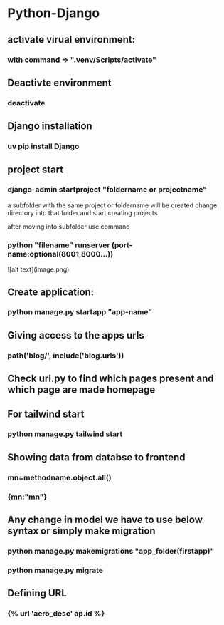 # Python-Django
<h3></h3>
<h2>activate virual environment:</h2>
<h3>with command => ".venv/Scripts/activate"</h3>

<h2>Deactivte environment</h2>
<h3>deactivate</h3>


<h2>Django installation</h2>
<h3>uv pip install Django</h3>


<h2>project start</h2>
<!-- A project will be created only once but apps will be multiple inside the project -->
<h3>django-admin startproject "foldername or projectname"</h3>
<p>a subfolder with the same project or foldername will be created change directory into that folder
and start creating projects
</p>

<p>after moving into subfolder use command
<h3>python "filename" runserver (port-name:optional(8001,8000...))</h3>
</p>
![alt text](image.png)


<h2>Create application:</h2>
<!-- this below command will only create a file inside of project folder(whcih was initailized at start) -->
<!-- urls locator or url.py and settings.py won't be in these applications -->
<h3>python manage.py startapp "app-name"</h3>

<!--1.  first step after creating an app -->
<!-- make the main project aware that a new app has been created through settings.py in main project folder -->
<!-- For this go to settings.py inside of main project folder and write the name of app that is created such as "project1" in this case under installed apps lists -->

<!--2. Second step is to make the templates appear in the application create  -->
<!-- things to consider: we had already made a template under the main project but considering each application is a unique app we can meke a different template in each of the app -->
<!--create a template folder under application and under that same app name and under that all templates will be created  -->


<!-- step 3. as seen in the diagram: make the views(html file inside of project1 render by using request and render) -->
<!-- now the urls has to be passed to the application form main project one  -->
<!-- for this create urls.py within the application as it won't exist 
after this creation copy the content of urls.py from root level and paste it on the application folder
-->
<!-- Important thing to do now is to give access to that url.py file of the app that we have create for this use or
import include and use this syntax
 -->
 <h2>Giving access to the apps urls</h2>
 <h3>path('blog/', include('blog.urls'))</h3>

<h2>Check url.py to find which pages present and which page are made homepage</h2>

 <!-- Usage of common layout files that can be used with only some basic synatx -->
 <!-- A unnamed block will be used in every layout(the block will be positioned within a specified area)
  -->
  <!-- to use this we have to use the exyend property in any other files -->
  <!-- In order to use templates place of other app we can use the same extend property -->
  <!-- the compiler will check first inside of the folder for layout file and if not it will check under the  root directory. -->

  <h2>For tailwind start</h2> 
  <!-- create venv or inside of venv that was created -->
   <h3>python manage.py tailwind start</h3>




  <!-- Working with models: -->
  <!-- first define models within each application it may consist of media like images -->
  <!-- For media access settings has to be updated -->
  <!-- update the url as accordingly the settings update -->


  <!-- Before making or running app we need to migrate the particular app using -->
  <!-- python manage.py makemigrations firstapp -->
  <!-- this will generate a migration file such that all the commands witten in models will create a 
  sql format within the init python file of the migrations folder.
   -->

   <!-- do migrate the manage.py file after this -->



   <!-- Through admin.py we can attach any model to it and can see it in admin panel -->
   <!-- 
   
   first step is to import the model made.
   second step is to add the method made inside of model into the admin.
   
   -->





<h2> Showing data from databse to frontend</h2>
<!-- first take all the object values from database and store in  a variale -->
<h3>mn=methodname.object.all()</h3>
<!-- at last at the render portion -->
<h3>{mn:"mn"}</h3>

<!-- use above to change at the formtend folder or html template at the beginning -->
<!-- Just be careful with the template that was created top match the structure. -->
<!-- 38 -->

<h2>Any change in model we have to use below syntax or simply make migration</h2>
<h3> python manage.py makemigrations "app_folder(firstapp)"</h3>
<h3>python manage.py migrate</h3>

<!-- Basically in view you have to put those things that you have to show -->
<!-- create a view or functions -->
<!-- view will ask for a page to display and create a html file -->
<!-- at last you need url for redirection to shoe the route -->

<!-- For relocation or redirect into another page we have used variable ({%....%}) inside of anchor tag

the anchor tag consists of url so that redirection can be provided.

in this case the name used along with url can be used again.
 -->

 <h2>Defining URL</h2>
 <h3>{% url 'aero_desc' ap.id %}</h3>

 <!-- Always use the variable of the page you want to make update on -->
 <!-- You won't see update on one page by using update of another page -->



 <!-- The model in Review is actually what we wat to be displayed in each of the models of admin
 for example the fields that were used is ppearing in each off the models in admin panel.
  -->



  <!-- From creation and management -->

  <!-- ModelFormField can query inside an existing form in our case dropdowns from aero_varieties -->